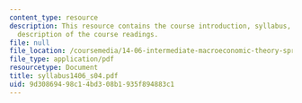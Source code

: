 ```yaml
---
content_type: resource
description: This resource contains the course introduction, syllabus, schedule, and
  description of the course readings.
file: null
file_location: /coursemedia/14-06-intermediate-macroeconomic-theory-spring-2004/9d30869498c14bd308b1935f894883c1_syllabus1406_s04.pdf
file_type: application/pdf
resourcetype: Document
title: syllabus1406_s04.pdf
uid: 9d308694-98c1-4bd3-08b1-935f894883c1
---
```


